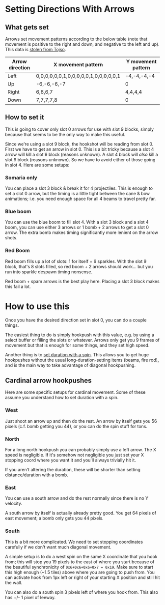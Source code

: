 # Setting Directions With Arrows

## What gets set

Arrows set movement patterns according to the below table (note that movement is positive to the right and down, and negative to the left and up). This data is [stolen from Tojso](https://docs.google.com/spreadsheets/d/1s6qyLF2d3EzZotUeTg0lUzND0qYK49JZJzBJ13nQasc/edit#gid=914173735).

| Arrow direction | X movement pattern                     | Y movement pattern |
| --------------- | ------------------                     | ------------------ |
| Left            | 0,0,0,0,0,0,1,0,0,0,0,0,1,0,0,0,0,0,1  | -4,-4,-4,-4        |
| Up              | -6,-6,-6,-7                            | 0                  |
| Right           | 6,6,6,7                                | 4,4,4,4            |
| Down            | 7,7,7,7,8                              | 0                  |

## How to set it

This is going to cover only slot 0 arrows for use with slot 9 blocks, simply because that seems to be the only way to make this useful.

Since we're using a slot 9 block, the hookshot will be reading from slot 0. First we have to get an arrow in slot 0. This is a bit tricky because a slot 4 arrow will kill a slot 9 block (reasons unknown). A slot 4 block will *also* kill a slot 9 block (reasons unknown). So we have to avoid either of those going in slot 4. Here are some setups:

### Somaria only

You can place a slot 3 block & break it for 4 projectiles. This is enough to set a slot 0 arrow, but the timing is a little tight between the cane & bow animations; i.e. you need enough space for all 4 beams to travel pretty far.

### Blue boom

You can use the blue boom to fill slot 4. With a slot 3 block and a slot 4 boom, you can use either 3 arrows or 1 bomb + 2 arrows to get a slot 0 arrow. The extra bomb makes timing significantly more lenient on the arrow shots.

### Red Boom

Red boom fills up a lot of slots: 1 for itself + 6 sparkles. With the slot 9 block, that's 8 slots filled, so red boom + 2 arrows should work... but you run into sparkle despawn timing nonsense.

Red boom + spam arrows is the best play here. Placing a slot 3 block makes this fail a lot.

# How to use this

Once you have the desired direction set in slot 0, you can do a couple things.

The easiest thing to do is simply hookpush with this value, e.g. by using a select buffer or filling the slots or whatever. Arrows only get you 9 frames of movement but that is enough for some things, and they set high speed.

Another thing is to [set duration with a spin](spin_duration.md). This allows you to get huge hookpushes without the usual long-duration-setting items (beams, fire rod), and is the main way to take advantage of diagonal hookpushing.

## Cardinal arrow hookpushes

Here are some specific setups for cardinal movement. Some of these assume you understand how to set duration with a spin.

### West

Just shoot an arrow up and then do the rest. An arrow by itself gets you 56 pixels (c.f. bomb getting you 44), or you can do the spin stuff for tons.

### North

For a long north hookpush you can probably simply use a left arrow. The X speed is negligible. If it's somehow not negligible you just set your X stopping coord where you want it and you'll always trivially hit it.

If you aren't altering the duration, these will be shorter than setting distance/duration with a bomb.

### East

You can use a south arrow and do the rest normally since there is no Y velocity.

A south arrow by itself is actually already pretty good. You get 64 pixels of east movement; a bomb only gets you 44 pixels.

### South

This is a bit more complicated. We need to set stopping coordinates carefully if we don't want much diagonal movement.


A simple setup is to do a west spin on the same X coordinate that you hook from; this will stop you 19 pixels to the east of where you start because of the beautiful synchronicity of `0x6+0x6+0x6+0x7 = 0x19`. Make sure to start this high enough (~1.5 tiles) above where you are going to push from. You can activate hook from 1px left or right of your starting X position and still hit the wall.

You can also do a south spin 3 pixels left of where you hook from. This also has +/- 1 pixel of leeway.

